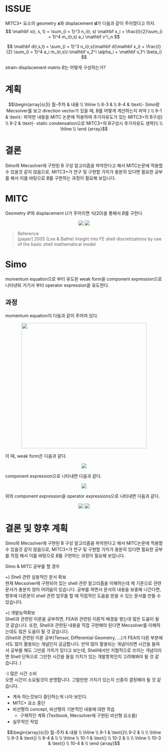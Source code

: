 # ISSUE
MITC3+ 요소의 geometry $\mathbf x$와 displacement $\mathbf d$가 다음과 같이 주어졌다고 하자.
$$ \mathbf x(r, s, t) = \sum_{i = 1}^3 n_i(r, s) \mathbf x_i + \frac{t}{2}\sum_{i = 1}^4 m_i(r,s) a_i \mathbf v^i_n $$

$$ \mathbf d(r,s,t) = \sum_{i = 1}^3 n_i(r,s)\mathbf d(\mathbf x_i) + \frac{t}{2} \sum_{i = 1}^4 a_i m_i(r,s)(-\mathbf v_2^i \alpha_i + \mathbf v_1^i \beta_i) $$

strain-displacement matrix $B$는 어떻게 구성하는가?

# 계획
$$\begin{array}{c|l}
월-주차 & 내용 \\ 
\hline 
\\
8-3 & \\
8-4 & \text{- Simo랑 Mecsolver를 보고 direction vector가 있을 때, B를 어떻게 계산하는지 파악 } \\ 
9-1 & \text{- 파악한 내용을 MITC 논문에 적용하여 추가자유도가 있는 MITC3+의 B구성} \\ 
9-2 & \text{- static condensation으로 MITC3+의 B구성시 추가자유도 생략}\\ 
\\ 
\hline \\
\end {array}$$

# 결론
Simo와 Mecsolver에 구현된 B 구성 알고리즘을 파악한다고 해서 MITC논문에 적용할 수 있을것 같지 않음으로, MITC3+가 연구 및 구현할 가치가 충분히 있다면 필요한 공부를 해서 이를 바탕으로 $B$를 구현하는 과정이 필요해 보입니다.


# MITC
Geometry $\Phi$와 displacement $U$가 주어지면 식(20)을 통해서 $B$를 구한다.

<p align = "center">
<img src = "./image/2022.08.26_7.png">
<img src = "./image/2022.08.26_6.png">
</p>

> Reference  
> [paper] 2005 (Lee & Bathe) Insight into FE shell discretizations by use of the basic shell mathematical model

# Simo
momentum equation으로 부터 유도된 weak form을 component expression으로 나타낸뒤 거기서 부터 operator expression을 유도한다.

## 과정
momentum equation이 다음과 같이 주어져 있다.
<p align = "center">
<img src = "./image/2022.08.26_1.png" width = 400>
</p>

이 때, weak form은 다음과 같다.
<p align = "center">
<img src = "./image/2022.08.26_2.png">
</p>

component expression으로 나타내면 다음과 같다.
<p align = "center">
<img src = "./image/2022.08.26_3.png">
</p>

위의 component expression을 operator expressions으로 나타내면 다음과 같다.
<p align = "center">
<img src = "./image/2022.08.26_4.png">
<img src = "./image/2022.08.26_5.png">
</p>

# 결론 및 향후 계획
Simo와 Mecsolver에 구현된 B 구성 알고리즘을 파악한다고 해서 MITC논문에 적용할 수 있을것 같지 않음으로, MITC3+가 연구 및 구현할 가치가 충분히 있다면 필요한 공부를 직접 해서 이를 바탕으로 $B$를 구현하는 과정이 필요해 보입니다.

Simo & MITC 공부를 할 경우  

\+) Shell 관련 실용적인 문서 확보  
현재 Mecsolver에 구현되어 있는 shell 관련 알고리즘을 이해하는데 제 기준으로 관련 문서가 충분치 않아 어려움이 있습니다. 공부를 하면서 문서의 내용을 보충해 나간다면, 향후에 다른분이 shell 관련 업무를 할 때 직접적인 도움을 받을 수 있는 문서를 만들 수 있습니다.  

\+) 개발능력확보  
Shell과 관련된 이론을 공부하면, FEA와 관련된 이론적 배경을 쌓는데 많은 도움이 될 것 같습니다. 또한, Shell과 관련된 내용을 직접 구현해야 된다면 Mecsolver를 이해하는데도 많은 도움이 될 것 같습니다.  
(Shell과 관련된 이론 공부(Tensor, Differential Geometry, ...)가 FEA의 다른 부분에서도 많이 활용되는 개념인지 궁금합니다. 만약 많이 활용되는 개념이라면 시간을 들여서 공부를 해도 그만큼 가치가 있다고 보는데, Shell에서만 지협적으로 쓰이는 개념이라면 Shell 단독으로 그만한 시간을 들일 가치가 있는 개발항목인지 고려해봐야 될 것 같습니다. )

\-) 많은 시간 소비  
오랜 시간이 소요될것이 분명합니다. 그럴만한 가치가 있는지 신중히 결정해야 될 것 같습니다.

- 계속 하는것보다 중단하는게 나아 보인다.  
- MITC+ 요소 중단  
- 비선형의 concept, 비선형의 기본적인 내용에 대한 학습
  - 구체적인 계획 (Textbook, Mecsolver에 구현된 비선형 요소들)
- 실무적인 작업



$$\begin{array}{c|l}
월-주차 & 내용 \\ 
\hline 
\\
9-1 & \text{}\\ 
9-2 & \\ 
\\ 
\hline 
\\
9-3 & \text{} \\
9-4 & \\ 
\\ 
\hline 
\\
10-1 & \text{} \\ 
10-2 & \\  
\\ 
\hline 
\\
10-3 & \text{} \\
10-4 & \\ 
\end {array}$$